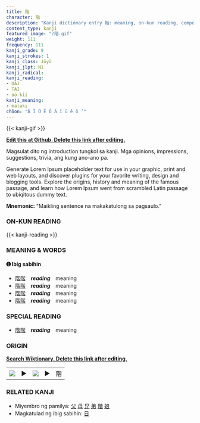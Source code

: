 ```yaml
---
title: 階
character: 階
description: "Kanji dictionary entry 階: meaning, on-kun reading, compounds, origin, related kanji"
content_type: kanji
featured_image: "/階.gif"
weight: 111
frequency: 111
kanji_grade: 9
kanji_strokes: 1
kanji_class: Jōyō
kanji_jlpt: N1
kanji_radical: 
kanji_reading: 
- DAI
- TAI
- oo-kii
kanji_meaning:
- malaki
chōon: "Ā Ī Ū Ē Ō ā ī ū ē ō ’"
---
```

[//]: # (Don't edit the line below. Kanji animated GIF code is automatically generated.)
{{< kanji-gif >}}

[//]: # (Edit below this line.)

**[Edit this at Github. Delete this link after editing.](https://github.com/tim0g/tim/tree/main/content/kanji/階/index.md)**

Magsulat dito ng introduction tungkol sa kanji. Mga opinions, impressions, suggestions, trivia, ang kung ano-ano pa.

Generate Lorem Ipsum placeholder text for use in your graphic, print and web layouts, and discover plugins for your favorite writing, design and blogging tools. Explore the origins, history and meaning of the famous passage, and learn how Lorem Ipsum went from scrambled Latin passage to ubiqitous dummy text.
 
**Mnemonic:** "Maikling sentence na makakatulong sa pagsaulo."

### ON-KUN READING

[//]: # (Don't edit the line below. ON-KUN READING code is automatically generated.)
{{< kanji-reading >}}

### MEANING & WORDS

#### ➊ **Ibig sabihin**
  - [階](../階)[階](../階)　***reading***　meaning
  - [階](../階)[階](../階)　***reading***　meaning
  - [階](../階)[階](../階)　***reading***　meaning
  - [階](../階)[階](../階)　***reading***　meaning

### SPECIAL READING
  - [階](../階)[階](../階)　***reading***　meaning

### ORIGIN

**[Search Wiktionary. Delete this link after editing.](https://wiktionary.org/wiki/階)**
<table class="kanji-table"><tr><td>
<img src="60px-階-bronze.svg.png">
</td><td>▶</td><td>
<img src="60px-階-oracle.svg.png">
</td><td>▶</td>
<td class="kanji-origin">階</td>
</tr></table>

### RELATED KANJI
- Miyembro ng pamilya: [父](../父) [母](../母) [兄](../兄) [弟](../弟) [階](../階) [娘](../娘)
- Magkatulad ng ibig sabihin: [日](../日)
